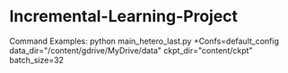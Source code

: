 # Incremental-Learning-Project

Command Examples: 
python main_hetero_last.py +Confs=default_config data_dir="/content/gdrive/MyDrive/data" ckpt_dir="content/ckpt" batch_size=32
